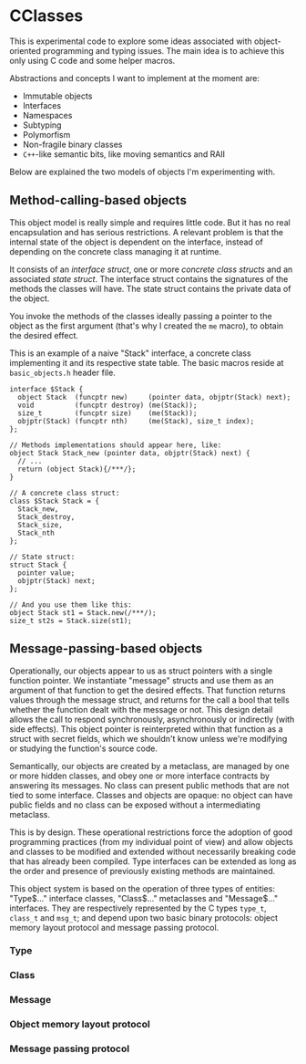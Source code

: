 # CClasses
This is experimental code to explore some ideas associated with object-oriented programming and typing issues.
The main idea is to achieve this only using C code and some helper macros.

Abstractions and concepts I want to implement at the moment are:
* Immutable objects
* Interfaces
* Namespaces
* Subtyping
* Polymorfism
* Non-fragile binary classes
* `C++`-like semantic bits, like moving semantics and RAII

Below are explained the two models of objects I'm experimenting with.

## Method-calling-based objects
This object model is really simple and requires little code. But it has no real
encapsulation and has serious restrictions. A relevant problem is that the
internal state of the object is dependent on the interface, instead of depending
on the concrete class managing it at runtime.

It consists of an *interface struct*, one or more *concrete class structs* and
an associated *state struct*. The interface struct contains the signatures of
the methods the classes will have. The state struct contains the private data of
the object.

You invoke the methods of the classes ideally passing a pointer to the object as
the first argument (that's why I created the `me` macro), to obtain the desired
effect.

This is an example of a naive "Stack" interface, a concrete class implementing
it and its respective state table. The basic macros reside at `basic_objects.h`
header file.

```
interface $Stack {
  object Stack  (funcptr new)     (pointer data, objptr(Stack) next);
  void          (funcptr destroy) (me(Stack));
  size_t        (funcptr size)    (me(Stack));
  objptr(Stack) (funcptr nth)     (me(Stack), size_t index);
};

// Methods implementations should appear here, like:
object Stack Stack_new (pointer data, objptr(Stack) next) {
  // ...
  return (object Stack){/***/};
}

// A concrete class struct:
class $Stack Stack = {
  Stack_new,
  Stack_destroy,
  Stack_size,
  Stack_nth
};

// State struct:
struct Stack {
  pointer value;
  objptr(Stack) next;
};

// And you use them like this:
object Stack st1 = Stack.new(/***/);
size_t st2s = Stack.size(st1);
```

## Message-passing-based objects
Operationally, our objects appear to us as struct pointers with a single
function pointer. We instantiate "message" structs and use them as an argument
of that function to get the desired effects. That function returns values
through the message struct, and returns for the call a bool that tells whether
the function dealt with the message or not. This design detail allows the call
to respond synchronously, asynchronously or indirectly (with side effects). This
object pointer is reinterpreted within that function as a struct with secret
fields, which we shouldn't know unless we're modifying or studying the
function's source code.

Semantically, our objects are created by a metaclass, are managed by one or more
hidden classes, and obey one or more interface contracts by answering its
messages. No class can present public methods that are not tied to some
interface. Classes and objects are opaque: no object can have public fields and
no class can be exposed without a intermediating metaclass.

This is by design. These operational restrictions force the adoption of good
programming practices (from my individual point of view) and allow objects and
classes to be modified and extended without necessarily breaking code that has
already been compiled. Type interfaces can be extended as long as the order and
presence of previously existing methods are maintained.

This object system is based on the operation of three types of entities:
"Type$..." interface classes, "Class$..." metaclasses and "Message$..."
interfaces. They are respectively represented by the C types `type_t`, `class_t`
and `msg_t`; and depend upon two basic binary protocols: object memory layout
protocol and message passing protocol.

### Type


### Class


### Message


### Object memory layout protocol


### Message passing protocol


